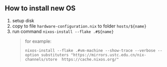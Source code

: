 ## How to install new OS

1. setup disk
2. copy to file `hardware-configuration.nix` to folder `hosts/${name}`
3. run command `nixos-install --flake .#${name}`
   > for example:
   > ```shell
   > nixos-install --flake .#vm-machine --show-trace --verbose --option substituters "https://mirrors.ustc.edu.cn/nix-channels/store  https://cache.nixos.org/"
   > ```